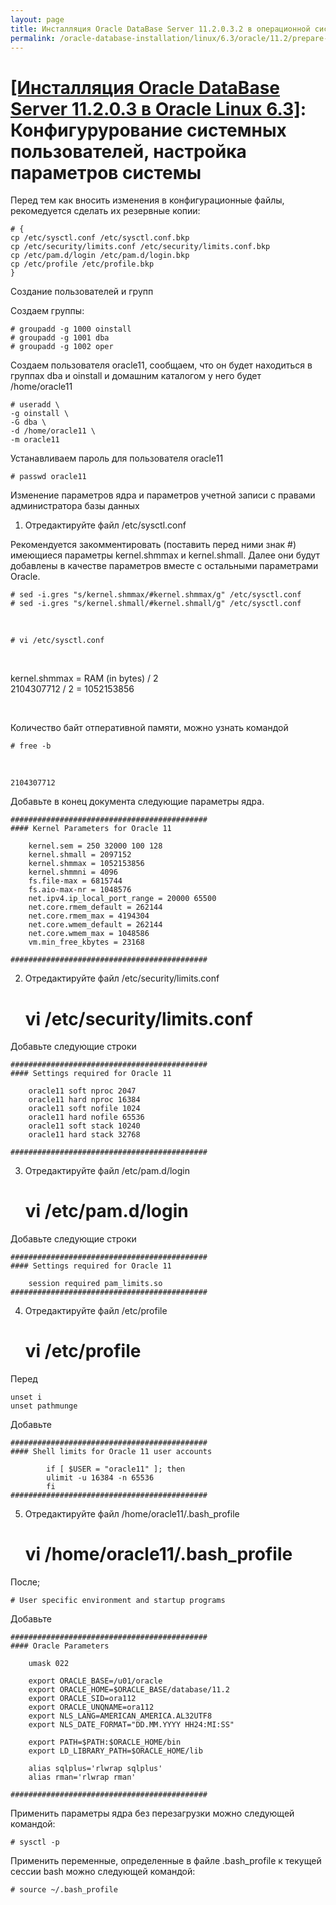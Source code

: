 ```yaml
---
layout: page
title: Инсталляция Oracle DataBase Server 11.2.0.3.2 в операционной системе Oracle Linux 6.3 x86_64
permalink: /oracle-database-installation/linux/6.3/oracle/11.2/prepare-kernel-parameters-and-user-environments/
---
```


# <a href="/oracle-database-installation/linux/6.3/oracle/11.2/">[Инсталляция Oracle DataBase Server 11.2.0.3 в Oracle Linux 6.3]</a>: Конфигурурование системных пользователей, настройка параметров системы


Перед тем как вносить изменения в конфигурационные файлы, рекомедуется сделать их резервные копии:


	# {
	cp /etc/sysctl.conf /etc/sysctl.conf.bkp
	cp /etc/security/limits.conf /etc/security/limits.conf.bkp
	cp /etc/pam.d/login /etc/pam.d/login.bkp
	cp /etc/profile /etc/profile.bkp
	}


Создание пользователей и групп


Создаем группы:

	# groupadd -g 1000 oinstall
	# groupadd -g 1001 dba
	# groupadd -g 1002 oper



Создаем пользователя oracle11, сообщаем, что он будет находиться в группах dba и oinstall и домашним каталогом у него будет /home/oracle11


	# useradd \
	-g oinstall \
	-G dba \
	-d /home/oracle11 \
	-m oracle11

Устанавливаем пароль для пользователя oracle11


	# passwd oracle11

Изменение параметров ядра и параметров учетной записи с правами администратора базы данных


1) Отредактируйте файл  /etc/sysctl.conf


Рекомендуется закомментировать (поставить перед ними знак #) имеющиеся параметры kernel.shmmax и kernel.shmall. Далее они будут добавлены в качестве параметров вместе с остальными параметрами Oracle.

	# sed -i.gres "s/kernel.shmmax/#kernel.shmmax/g" /etc/sysctl.conf
	# sed -i.gres "s/kernel.shmall/#kernel.shmall/g" /etc/sysctl.conf

<br/>

	# vi /etc/sysctl.conf

<br/>

kernel.shmmax = RAM (in bytes) / 2  
2104307712 / 2 = 1052153856



<br/>

Количество байт отперативной памяти, можно узнать командой

	# free -b

<br/>

	2104307712

Добавьте в конец документа следующие параметры ядра.


	############################################
	#### Kernel Parameters for Oracle 11

		kernel.sem = 250 32000 100 128
		kernel.shmall = 2097152
		kernel.shmmax = 1052153856
		kernel.shmmni = 4096
		fs.file-max = 6815744
		fs.aio-max-nr = 1048576
		net.ipv4.ip_local_port_range = 20000 65500
		net.core.rmem_default = 262144
		net.core.rmem_max = 4194304
		net.core.wmem_default = 262144
		net.core.wmem_max = 1048586
		vm.min_free_kbytes = 23168

	############################################


2) Отредактируйте файл  /etc/security/limits.conf

	# vi /etc/security/limits.conf

Добавьте следующие строки


	############################################
	#### Settings required for Oracle 11

		oracle11 soft nproc 2047
		oracle11 hard nproc 16384
		oracle11 soft nofile 1024
		oracle11 hard nofile 65536
		oracle11 soft stack 10240
		oracle11 hard stack 32768

	############################################


3) Отредактируйте файл  /etc/pam.d/login

	# vi /etc/pam.d/login

Добавьте следующие строки

	############################################
	#### Settings required for Oracle 11

	    session required pam_limits.so
	############################################


4) Отредактируйте файл /etc/profile

	# vi /etc/profile


Перед

	unset i
	unset pathmunge


Добавьте

	############################################
	#### Shell limits for Oracle 11 user accounts

	        if [ $USER = "oracle11" ]; then
	        ulimit -u 16384 -n 65536
	        fi
	############################################


5) Отредактируйте файл /home/oracle11/.bash_profile

	#  vi /home/oracle11/.bash_profile



После;

	# User specific environment and startup programs


Добавьте


	############################################
	#### Oracle Parameters

	    umask 022

	    export ORACLE_BASE=/u01/oracle
	    export ORACLE_HOME=$ORACLE_BASE/database/11.2
	    export ORACLE_SID=ora112
	    export ORACLE_UNQNAME=ora112
	    export NLS_LANG=AMERICAN_AMERICA.AL32UTF8
	    export NLS_DATE_FORMAT="DD.MM.YYYY HH24:MI:SS"

	    export PATH=$PATH:$ORACLE_HOME/bin
	    export LD_LIBRARY_PATH=$ORACLE_HOME/lib

		alias sqlplus='rlwrap sqlplus'
		alias rman='rlwrap rman'

	############################################



Применить параметры ядра без перезагрузки можно следующей командой:

	# sysctl -p

Применить переменные, определенные в файле .bash_profile к текущей сессии bash можно следующей командой:

	# source ~/.bash_profile
